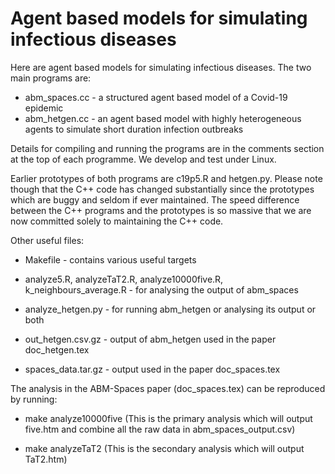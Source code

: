 # Agent based models for simulating infectious diseases

Here are agent based models for simulating infectious diseases. The two main
programs are:

- abm_spaces.cc - a structured agent based model of a Covid-19 epidemic
- abm_hetgen.cc - an agent based model with highly heterogeneous agents to simulate
  short duration infection outbreaks

Details for compiling and running the programs are in the comments section at
the top of each programme. We develop and test under Linux.

Earlier prototypes of both programs are c19p5.R and hetgen.py. Please note
though that the C++ code has changed substantially since the prototypes which
are buggy and seldom if ever maintained. The speed difference between the C++
programs and the prototypes is so massive that we are now committed solely to
maintaining the C++ code.

Other useful files:

- Makefile - contains various useful targets

- analyze5.R, analyzeTaT2.R, analyze10000five.R, k_neighbours_average.R - for
  analysing the output of abm_spaces

- analyze_hetgen.py - for running abm_hetgen or analysing its output or both

- out_hetgen.csv.gz - output of abm_hetgen used in the paper doc_hetgen.tex

- spaces_data.tar.gz - output used in the paper doc_spaces.tex 

The analysis in the ABM-Spaces paper (doc_spaces.tex) can be reproduced by running:

- make analyze10000five (This is the primary analysis which will output five.htm
  and combine all the raw data in abm_spaces_output.csv)

- make analyzeTaT2 (This is the secondary analysis which will output TaT2.htm)
